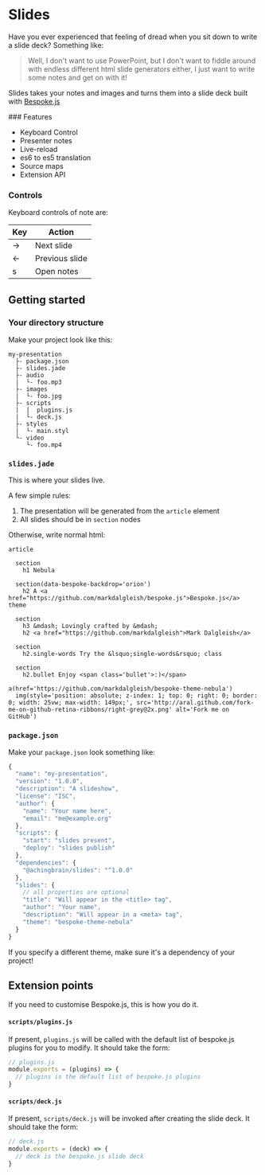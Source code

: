 # Slides

Have you ever experienced that feeling of dread when you sit down to write a slide deck?  Something like:

> Well, I don't want to use PowerPoint, but I don't want to fiddle around with endless different html slide generators either, I just want to write some notes and get on with it!

Slides takes your notes and images and turns them into a slide deck built with [Bespoke.js](http://markdalgleish.com/projects/bespoke.js)

### Features

 * Keyboard Control
 * Presenter notes
 * Live-reload
 * es6 to es5 translation
 * Source maps
 * Extension API

### Controls

Keyboard controls of note are:

| Key    | Action         |
| ------ |----------------|
| &rarr; | Next slide     |
| &larr; | Previous slide |
| s      | Open notes     |

## Getting started

### Your directory structure

Make your project look like this:

```
my-presentation
  ├- package.json
  ├- slides.jade
  ├- audio
  |  └- foo.mp3
  ├- images
  |  └- foo.jpg
  ├- scripts
  |  |  plugins.js
  |  └- deck.js
  ├- styles
  |  └- main.styl
  └- video
     └- foo.mp4
```

### `slides.jade`

This is where your slides live.

A few simple rules:

1. The presentation will be generated from the `article` element
2. All slides should be in `section` nodes

Otherwise, write normal html:

```jade
article

  section
    h1 Nebula

  section(data-bespoke-backdrop='orion')
    h2 A <a href="https://github.com/markdalgleish/bespoke.js">Bespoke.js</a> theme

  section
    h3 &mdash; Lovingly crafted by &mdash;
    h2 <a href="https://github.com/markdalgleish">Mark Dalgleish</a>

  section
    h2.single-words Try the &lsquo;single-words&rsquo; class

  section
    h2.bullet Enjoy <span class='bullet'>:)</span>

a(href='https://github.com/markdalgleish/bespoke-theme-nebula')
  img(style='position: absolute; z-index: 1; top: 0; right: 0; border: 0; width: 25vw; max-width: 149px;', src='http://aral.github.com/fork-me-on-github-retina-ribbons/right-grey@2x.png' alt='Fork me on GitHub')
```


### `package.json`

Make your `package.json` look something like:

```javascript
{
  "name": "my-presentation",
  "version": "1.0.0",
  "description": "A slideshow",
  "license": "ISC",
  "author": {
    "name": "Your name here",
    "email": "me@example.org"
  },
  "scripts": {
    "start": "slides present",
    "deploy": "slides publish"
  },
  "dependencies": {
    "@achingbrain/slides": "^1.0.0"
  },
  "slides": {
    // all properties are optional
    "title": "Will appear in the <title> tag",
    "author": "Your name",
    "description": "Will appear in a <meta> tag",
    "theme": "bespoke-theme-nebula"
  }
}
```

If you specify a different theme, make sure it's a dependency of your project!

## Extension points

If you need to customise Bespoke.js, this is how you do it.

#### `scripts/plugins.js`

If present, `plugins.js` will be called with the default list of bespoke.js plugins for you to modify.  It should take the form:

```javascript
// plugins.js
module.exports = (plugins) => {
  // plugins is the default list of bespoke.js plugins
}
```

#### `scripts/deck.js`

If present, `scripts/deck.js` will be invoked after creating the slide deck.  It should take the form:

```javascript
// deck.js
module.exports = (deck) => {
  // deck is the bespoke.js slide deck
}
```
